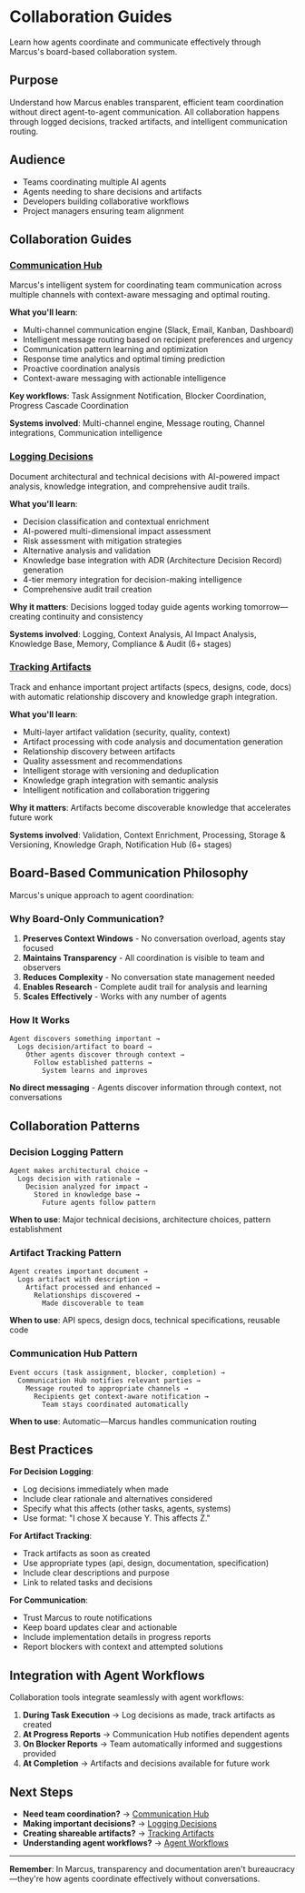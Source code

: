 # Collaboration Guides

Learn how agents coordinate and communicate effectively through Marcus's board-based collaboration system.

## Purpose

Understand how Marcus enables transparent, efficient team coordination without direct agent-to-agent communication. All collaboration happens through logged decisions, tracked artifacts, and intelligent communication routing.

## Audience

- Teams coordinating multiple AI agents
- Agents needing to share decisions and artifacts
- Developers building collaborative workflows
- Project managers ensuring team alignment

## Collaboration Guides

### **[Communication Hub](communication-hub.md)**
Marcus's intelligent system for coordinating team communication across multiple channels with context-aware messaging and optimal routing.

**What you'll learn**:
- Multi-channel communication engine (Slack, Email, Kanban, Dashboard)
- Intelligent message routing based on recipient preferences and urgency
- Communication pattern learning and optimization
- Response time analytics and optimal timing prediction
- Proactive coordination analysis
- Context-aware messaging with actionable intelligence

**Key workflows**: Task Assignment Notification, Blocker Coordination, Progress Cascade Coordination

**Systems involved**: Multi-channel engine, Message routing, Channel integrations, Communication intelligence

### **[Logging Decisions](logging-decisions.md)**
Document architectural and technical decisions with AI-powered impact analysis, knowledge integration, and comprehensive audit trails.

**What you'll learn**:
- Decision classification and contextual enrichment
- AI-powered multi-dimensional impact assessment
- Risk assessment with mitigation strategies
- Alternative analysis and validation
- Knowledge base integration with ADR (Architecture Decision Record) generation
- 4-tier memory integration for decision-making intelligence
- Comprehensive audit trail creation

**Why it matters**: Decisions logged today guide agents working tomorrow—creating continuity and consistency

**Systems involved**: Logging, Context Analysis, AI Impact Analysis, Knowledge Base, Memory, Compliance & Audit (6+ stages)

### **[Tracking Artifacts](tracking-artifacts.md)**
Track and enhance important project artifacts (specs, designs, code, docs) with automatic relationship discovery and knowledge graph integration.

**What you'll learn**:
- Multi-layer artifact validation (security, quality, context)
- Artifact processing with code analysis and documentation generation
- Relationship discovery between artifacts
- Quality assessment and recommendations
- Intelligent storage with versioning and deduplication
- Knowledge graph integration with semantic analysis
- Intelligent notification and collaboration triggering

**Why it matters**: Artifacts become discoverable knowledge that accelerates future work

**Systems involved**: Validation, Context Enrichment, Processing, Storage & Versioning, Knowledge Graph, Notification Hub (6+ stages)

## Board-Based Communication Philosophy

Marcus's unique approach to agent coordination:

### **Why Board-Only Communication?**

1. **Preserves Context Windows** - No conversation overload, agents stay focused
2. **Maintains Transparency** - All coordination is visible to team and observers
3. **Reduces Complexity** - No conversation state management needed
4. **Enables Research** - Complete audit trail for analysis and learning
5. **Scales Effectively** - Works with any number of agents

### **How It Works**

```
Agent discovers something important →
  Logs decision/artifact to board →
    Other agents discover through context →
      Follow established patterns →
        System learns and improves
```

**No direct messaging** - Agents discover information through context, not conversations

## Collaboration Patterns

### **Decision Logging Pattern**
```
Agent makes architectural choice →
  Logs decision with rationale →
    Decision analyzed for impact →
      Stored in knowledge base →
        Future agents follow pattern
```

**When to use**: Major technical decisions, architecture choices, pattern establishment

### **Artifact Tracking Pattern**
```
Agent creates important document →
  Logs artifact with description →
    Artifact processed and enhanced →
      Relationships discovered →
        Made discoverable to team
```

**When to use**: API specs, design docs, technical specifications, reusable code

### **Communication Hub Pattern**
```
Event occurs (task assignment, blocker, completion) →
  Communication Hub notifies relevant parties →
    Message routed to appropriate channels →
      Recipients get context-aware notification →
        Team stays coordinated automatically
```

**When to use**: Automatic—Marcus handles communication routing

## Best Practices

**For Decision Logging**:
- Log decisions immediately when made
- Include clear rationale and alternatives considered
- Specify what this affects (other tasks, agents, systems)
- Use format: "I chose X because Y. This affects Z."

**For Artifact Tracking**:
- Track artifacts as soon as created
- Use appropriate types (api, design, documentation, specification)
- Include clear descriptions and purpose
- Link to related tasks and decisions

**For Communication**:
- Trust Marcus to route notifications
- Keep board updates clear and actionable
- Include implementation details in progress reports
- Report blockers with context and attempted solutions

## Integration with Agent Workflows

Collaboration tools integrate seamlessly with agent workflows:

1. **During Task Execution** → Log decisions as made, track artifacts as created
2. **At Progress Reports** → Communication Hub notifies dependent agents
3. **On Blocker Reports** → Team automatically informed and suggestions provided
4. **At Completion** → Artifacts and decisions available for future work

## Next Steps

- **Need team coordination?** → [Communication Hub](communication-hub.md)
- **Making important decisions?** → [Logging Decisions](logging-decisions.md)
- **Creating shareable artifacts?** → [Tracking Artifacts](tracking-artifacts.md)
- **Understanding agent workflows?** → [Agent Workflows](../agent-workflows/)

---

**Remember**: In Marcus, transparency and documentation aren't bureaucracy—they're how agents coordinate effectively without conversations.